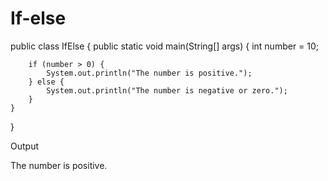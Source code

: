 # If-else
public class IfElse {
    public static void main(String[] args) {
        int number = 10;

        if (number > 0) {
            System.out.println("The number is positive.");
        } else {
            System.out.println("The number is negative or zero.");
        }
    }
}

Output 

The number is positive.
